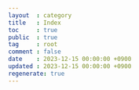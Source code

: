 ```yaml
---
layout  : category
title   : Index
toc     : true
public  : true
tag     : root
comment : false
date    : 2023-12-15 00:00:00 +0900
updated : 2023-12-15 00:00:00 +0900
regenerate: true
---
```

